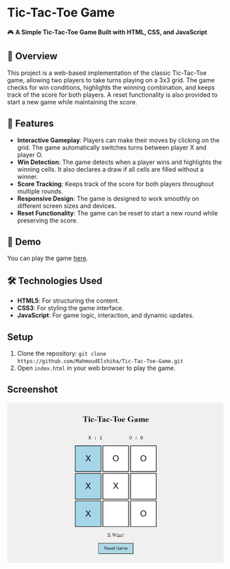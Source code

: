# Tic-Tac-Toe Game

🎮 **A Simple Tic-Tac-Toe Game Built with HTML, CSS, and JavaScript**

## 📖 Overview

This project is a web-based implementation of the classic Tic-Tac-Toe game, allowing two players to take turns playing on a 3x3 grid. The game checks for win conditions, highlights the winning combination, and keeps track of the score for both players. A reset functionality is also provided to start a new game while maintaining the score.

## 🌟 Features

- **Interactive Gameplay**: Players can make their moves by clicking on the grid. The game automatically switches turns between player X and player O.
- **Win Detection**: The game detects when a player wins and highlights the winning cells. It also declares a draw if all cells are filled without a winner.
- **Score Tracking**: Keeps track of the score for both players throughout multiple rounds.
- **Responsive Design**: The game is designed to work smoothly on different screen sizes and devices.
- **Reset Functionality**: The game can be reset to start a new round while preserving the score.

## 🚀 Demo

You can play the game [here](https://mahmoudelshiha.github.io/Tic-Tac-Toe-Game/).

## 🛠️ Technologies Used

- **HTML5**: For structuring the content.
- **CSS3**: For styling the game interface.
- **JavaScript**: For game logic, interaction, and dynamic updates.

## Setup

1. Clone the repository: `git clone https://github.com/MahmoudElshiha/Tic-Tac-Toe-Game.git`
2. Open `index.html` in your web browser to play the game.

## Screenshot

![Screenshot](game.png)
